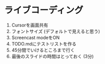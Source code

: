 # ライブコーディング

1. Cursorを画面共有
2. フォントサイズ (デフォルトで見えると思う)
3. Screencast modeをON
4. TODO.mdにテストリストを作る
5. 45分間でいけるところまで行く
6. 最後のスライドの時間はとっておく (3分)


